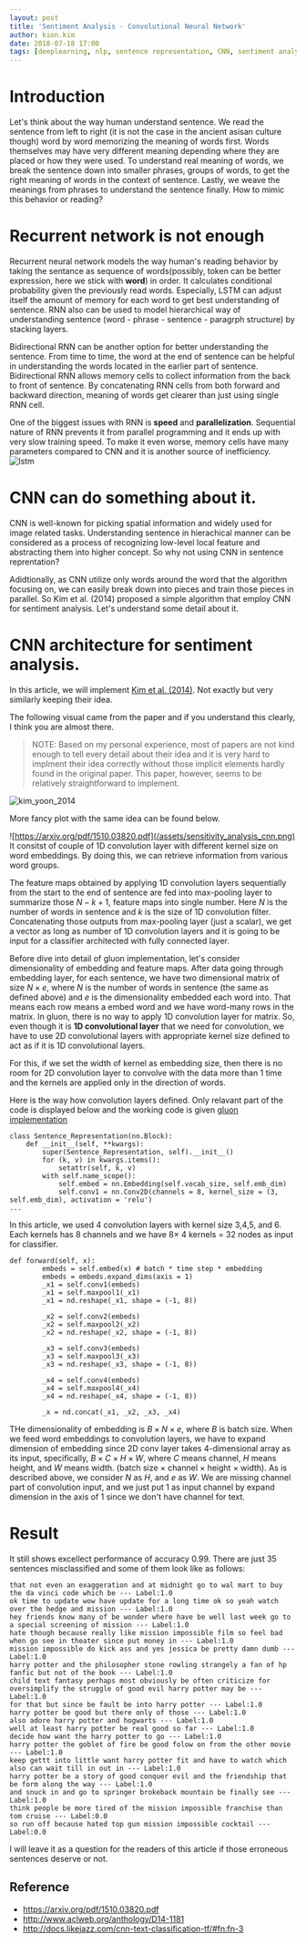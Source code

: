 ```yaml
---
layout: post
title: 'Sentiment Analysis - Convolutional Neural Network'
author: kion.kim
date: 2018-07-18 17:00
tags: [deeplearning, nlp, sentence representation, CNN, sentiment analysis, text classification]
---
```


# Introduction

Let's think about the way human understand sentence. We read the sentence from left to right (it is not the case in the ancient asisan culture though) word by word memorizing the meaning of words first. Words themselves may have very different meaning depending where they are placed or how they were used. To understand real meaning of words, we break the sentence down into smaller phrases, groups of words, to get the right meaning of words in the context of sentence. Lastly, we weave the meanings from phrases to understand the sentence finally. How to mimic this behavior or reading?


# Recurrent network is not enough

Recurrent neural network models the way human's reading behavior by taking the sentance as sequence of words(possibly, token can be better expression, here we stick with **word**) in order. It calculates conditional probability given the previously read words. Especially, LSTM can adjust itself the amount of memory for each word to get best understanding of sentence. RNN also can be used to model hierarchical way of understanding sentence (word - phrase - sentence - paragrph structure) by stacking layers.

Bidirectional RNN can be another option for better understanding the sentence. From time to time, the word at the end of sentence can be helpful in understanding the words located in the earlier part of sentence. Bidirectional RNN allows memory cells to collect information from the back to front of sentence. By concatenating RNN cells from both forward and backward direction, meaning of words get clearer than just using single RNN cell.

One of the biggest issues with RNN is **speed** and **parallelization**. Sequential nature of RNN prevents it from parallel programming and it ends up with very slow training speed. To make it even worse, memory cells have many parameters compared to CNN and it is another source of inefficiency.
![lstm](/assets/lstm.PNG)

# CNN can do something about it.

CNN is well-known for picking spatial information and widely used for image related tasks. Understanding sentence in hierachical manner can be considered as a process of recognizing low-level local feature and abstracting them into higher concept. So why not using CNN in sentence reprentation?

Adidtionally, as CNN utilize only words around the word that the algorithm focusing on, we can easily break down into pieces and train those pieces in parallel. So Kim et al. (2014) proposed a simple algorithm that employ CNN for sentiment analysis. Let's understand some detail about it.

# CNN architecture for sentiment analysis.

In this article, we will implement [Kim et al. (2014)](http://www.aclweb.org/anthology/D14-1181). Not exactly but very similarly keeping their idea.

The following visual came from the paper and if you understand this clearly, I think you are almost there.

> NOTE: Based on my personal experience, most of papers are not kind enough to tell every detail about their idea and it is very hard to implment their idea correctly without those implicit elements hardly found in the original paper. This paper, however, seems to be relatively straightforward to implement.

![kim_yoon_2014](/assets/kim_yoon_2014.png)

More fancy plot with the same idea can be found below.

![https://arxiv.org/pdf/1510.03820.pdf](/assets/sensitivity_analysis_cnn.png)
It consitst of couple of 1D convolution layer with different kernel size on word embeddings. By doing this, we can retrieve information from various word groups.

The feature maps obtained by applying 1D convolution layers sequentially from the start to the end of sentence are fed into max-pooling layer to summarize those $N - k + 1$, feature maps into single number. Here $N$ is the number of words in sentence and $k$ is the size of 1D convolution filter. Concatenating those outputs from max-pooling layer (just a scalar), we get a vector as long as number of 1D convolution layers and it is going to be input for a classifier architected with fully connected layer.

Before dive into detail of gluon implementation, let's consider dimensionality of embedding and feature maps. After data going through embedding layer, for each sentence, we have two dimensional matrix of size $N \times e$, where $N$ is the number of words in sentence (the same as defined above) and $e$ is the dimensionality embedded each word into. That means each row means a embed word and we have word-many rows in the matrix. In gluon, there is no way to apply 1D convolution layer for matrix. So, even though it is **1D convolutional layer** that we need for convolution, we have to use 2D convolutional layers with appropriate kernel size defined to act as if it is 1D convolutional layers. 

For this, if we set the width of kernel as embedding size, then there is no room for 2D convolution layer to convolve with the data more than 1 time and the kernels are applied only in the direction of words.

Here is the way how convolution layers defined. Only relavant part of the code is displayed below and the working code is given [gluon implementation](http://210.121.159.217:9090/kionkim/stat-analysis/blob/master/nlp_models/notebooks/text_classification_CNN_lfw.ipynb)

```
class Sentence_Representation(nn.Block):
    def __init__(self, **kwargs):
        super(Sentence_Representation, self).__init__()
        for (k, v) in kwargs.items():
            setattr(self, k, v)
        with self.name_scope():
            self.embed = nn.Embedding(self.vocab_size, self.emb_dim)
            self.conv1 = nn.Conv2D(channels = 8, kernel_size = (3, self.emb_dim), activation = 'relu')
...
```
In this article, we used 4 convolution layers with kernel size 3,4,5, and 6. Each kernels has 8 channels and we have 8$\times$ 4 kernels $=$ 32 nodes as input for classifier.

```
def forward(self, x):
        embeds = self.embed(x) # batch * time step * embedding
        embeds = embeds.expand_dims(axis = 1)
        _x1 = self.conv1(embeds)
        _x1 = self.maxpool1(_x1)
        _x1 = nd.reshape(_x1, shape = (-1, 8))
        
        _x2 = self.conv2(embeds)
        _x2 = self.maxpool2(_x2)
        _x2 = nd.reshape(_x2, shape = (-1, 8))
        
        _x3 = self.conv3(embeds)
        _x3 = self.maxpool3(_x3)
        _x3 = nd.reshape(_x3, shape = (-1, 8))
        
        _x4 = self.conv4(embeds)
        _x4 = self.maxpool4(_x4)
        _x4 = nd.reshape(_x4, shape = (-1, 8))

        _x = nd.concat(_x1, _x2, _x3, _x4)
```

THe dimensionality of embedding is $B\times N \times e$, where $B$ is batch size. When we feed word embeddings to convolution layers, we have to expand dimension of embedding since 2D conv layer takes 4-dimensional array as its input, specifically, $B\times C \times H \times W$, where $C$ means channel, $H$ means height, and $W$ means width. (batch size $\times$ channel $\times$ height $\times$ width). As is described above, we consider $N$ as $H$, and $e$ as $W$. We are missing channel part of convolution input, and we just put 1 as input channel by expand dimension in the axis of 1 since we don't have channel for text.

# Result

It still shows excellect performance of accuracy 0.99. There are just 35 sentences misclassified and some of them look like as follows:

```
that not even an exaggeration and at midnight go to wal mart to buy the da vinci code which be --- Label:1.0
ok time to update wow have update for a long time ok so yeah watch over the hedge and mission --- Label:1.0
hey friends know many of be wonder where have be well last week go to a special screening of mission --- Label:1.0
hate though because really like mission impossible film so feel bad when go see in theater since put money in --- Label:1.0
mission impossible do kick ass and yes jessica be pretty damn dumb --- Label:1.0
harry potter and the philosopher stone rowling strangely a fan of hp fanfic but not of the book --- Label:1.0
child text fantasy perhaps most obviously be often criticize for oversimplify the struggle of good evil harry potter may be --- Label:1.0
for that but since be fault be into harry potter --- Label:1.0
harry potter be good but there only of those --- Label:1.0
also adore harry potter and hogwarts --- Label:1.0
well at least harry potter be real good so far --- Label:1.0
decide how want the harry potter to go --- Label:1.0
harry potter the goblet of fire be good folow on from the other movie --- Label:1.0
keep gettt into little want harry potter fit and have to watch which also can wait till in out in --- Label:1.0
harry potter be a story of good conquer evil and the friendship that be form along the way --- Label:1.0
and snuck in and go to springer brokeback mountain be finally see --- Label:1.0
think people be more tired of the mission impossible franchise than tom cruise --- Label:0.0
so run off because hated top gun mission impossible cocktail --- Label:0.0
```

I will leave it as a question for the readers of this article if those erroneous sentences deserve or not.


## Reference
 
 * https://arxiv.org/pdf/1510.03820.pdf
 * http://www.aclweb.org/anthology/D14-1181
 * http://docs.likejazz.com/cnn-text-classification-tf/#fn:fn-3